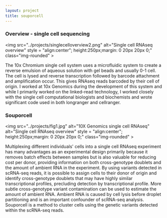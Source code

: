 ```yaml
---
layout: project
title: souporcell
---
```


### Overview - single cell sequencing

<img src="../projects/singlecelloverview2.png" alt="Single cell RNAseq overview" style = "align:center"; height:250px;margin: 0 20px 20px 0;" class="img-rounded" >

The 10x Chromium single cell system uses a microfluidic system to create a reverse emulsion of aqueous solution with gel beads and usually 0-1 cell. The cell is lysed and reverse transcription followed by barcode attachment and amplification occur. This gives RNAseq reads barcoded by their cell of origin. I worked at 10x Genomics during the development of this system and while I primarily worked on the linked-read technology, I worked closely with the single cell computational biologists and biochemists and wrote significant code used in both longranger and cellranger.

### Souporcell

<img src="../projects/fig1.jpg" alt="10X Genomics single cell RNAseq" alt="Single cell RNAseq overview" style = "align:center"; height:250px;margin: 0 20px 20px 0;" class="img-rounded" >

Multiplexing different individuals' cells into a single cell RNAseq experiment has many advantages as an experimental design primarily because it removes batch 
effects between samples but is also valuable for reducing cost per donor, providing information on both cross-genotype doublets and the amount of ambient RNA 
in the experiment. By using variants detected in scRNA-seq reads, it is possible to assign cells to their donor of origin and identify cross-genotype doublets 
that may have highly similar transcriptional profiles, precluding detection by transcriptional profile. More subtle cross-genotype variant contamination can be 
used to estimate the amount of ambient RNA. Ambient RNA is caused by cell lysis before droplet partitioning and is an important confounder of scRNA-seq analysis. 
Souporcell is a method to cluster cells using the genetic variants detected within the scRNA-seq reads.

